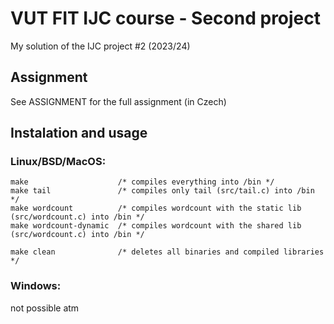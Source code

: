 # VUT FIT IJC course - Second project
My solution of the IJC project #2 (2023/24)

## Assignment
See ASSIGNMENT for the full assignment (in Czech)

## Instalation and usage
### Linux/BSD/MacOS:
```
make                    /* compiles everything into /bin */
make tail               /* compiles only tail (src/tail.c) into /bin */
make wordcount          /* compiles wordcount with the static lib (src/wordcount.c) into /bin */
make wordcount-dynamic  /* compiles wordcount with the shared lib (src/wordcount.c) into /bin */

make clean              /* deletes all binaries and compiled libraries */
```

### Windows:
not possible atm
